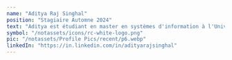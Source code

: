 ```yaml
---
name: "Aditya Raj Singhal"
position: "Stagiaire Automne 2024"
text: "Aditya est étudiant en master en systèmes d'information à l'Université de Cincinnati. Il se concentrera sur un projet de gestion des données chez RC, centralisant et transitionnant nos données vers une base de données relationnelle évolutive. Aditya concevra également des tableaux de bord Looker et créera une présentation pour soutenir nos efforts de collecte de fonds. Nous sommes ravis d'avoir Aditya dans l'équipe!"
symbol: "/notassets/icons/rc-white-logo.png"
pic: "/notassets/Profile Pics/recent/p6.webp"
linkedIn: "https://in.linkedin.com/in/adityarajsinghal"
---
```

